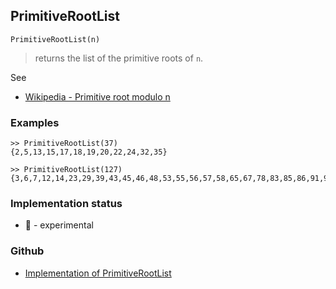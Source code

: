## PrimitiveRootList

```
PrimitiveRootList(n)
```

> returns the list of the primitive roots of `n`.
 
See
* [Wikipedia - Primitive root modulo n](https://en.wikipedia.org/wiki/Primitive_root_modulo_n)

### Examples

```
>> PrimitiveRootList(37)
{2,5,13,15,17,18,19,20,22,24,32,35}

>> PrimitiveRootList(127)
{3,6,7,12,14,23,29,39,43,45,46,48,53,55,56,57,58,65,67,78,83,85,86,91,92,93,96,97,101,106,109,110,112,114,116,118}
```






### Implementation status

* &#x1F9EA; - experimental

### Github

* [Implementation of PrimitiveRootList](https://github.com/axkr/symja_android_library/blob/master/symja_android_library/matheclipse-core/src/main/java/org/matheclipse/core/builtin/NumberTheory.java#L4882) 
